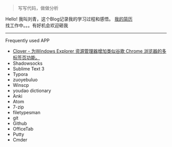 > 写写代码，做做分析

Hello! 我叫刘青，这个Blog记录我的学习过程和感悟。
[我的简历](resume_chinese.pdf)  
找工作中。。。有好机会欢迎砸我

---
Frequently used APP
* [Clover - 为Windows Explorer 资源管理器增加类似谷歌 Chrome 浏览器的多标签页功能。](http://ejie.me/)
* Shadowsocks
* Sublime Text 3
* Typora
* zuoyebuluo
* Winscp
* youdao dictionary
* Anki
* Atom
* 7-zip
* filetypesman
* git 
* Github
* OfficeTab
* Putty
* Cmder
